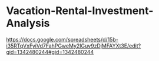 # Vacation-Rental-Investment-Analysis
https://docs.google.com/spreadsheets/d/15b-i35RTqVxFyiVd7FahPGweMy2IGuv9zDjMFAYXt3E/edit?gid=1342480244#gid=1342480244 
